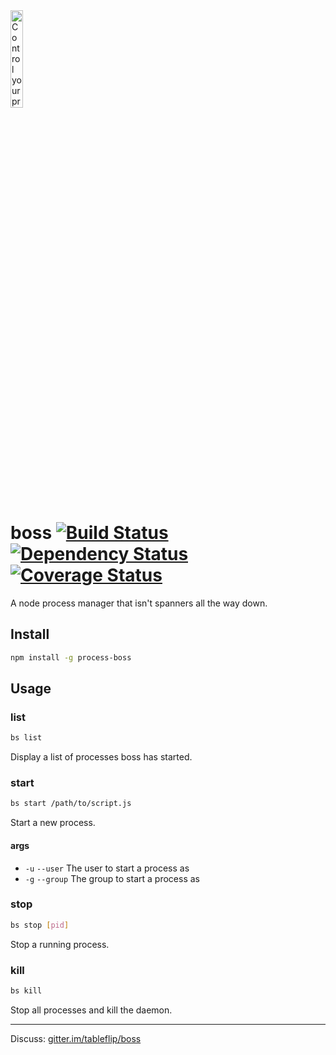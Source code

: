 <img src="https://raw.github.com/tableflip/boss/master/img/boss.png" alt="Control your processes like a boss" width="20%"/>

boss [![Build Status](https://travis-ci.org/tableflip/boss.svg)](https://travis-ci.org/tableflip/boss) [![Dependency Status](https://david-dm.org/tableflip/boss.svg?theme=shields.io)](https://david-dm.org/tableflip/boss) [![Coverage Status](https://img.shields.io/coveralls/tableflip/boss/master.svg)](https://coveralls.io/r/tableflip/boss)
====

A node process manager that isn't spanners all the way down.

Install
---

```sh
npm install -g process-boss
```

Usage
---

### list

```sh
bs list
```

Display a list of processes boss has started.

### start

```sh
bs start /path/to/script.js
```

Start a new process.

#### args

- `-u` `--user` The user to start a process as
- `-g` `--group` The group to start a process as

### stop

```sh
bs stop [pid]
```

Stop a running process.

### kill

```sh
bs kill
```

Stop all processes and kill the daemon.

* * *

Discuss: [gitter.im/tableflip/boss](https://gitter.im/tableflip/boss)
